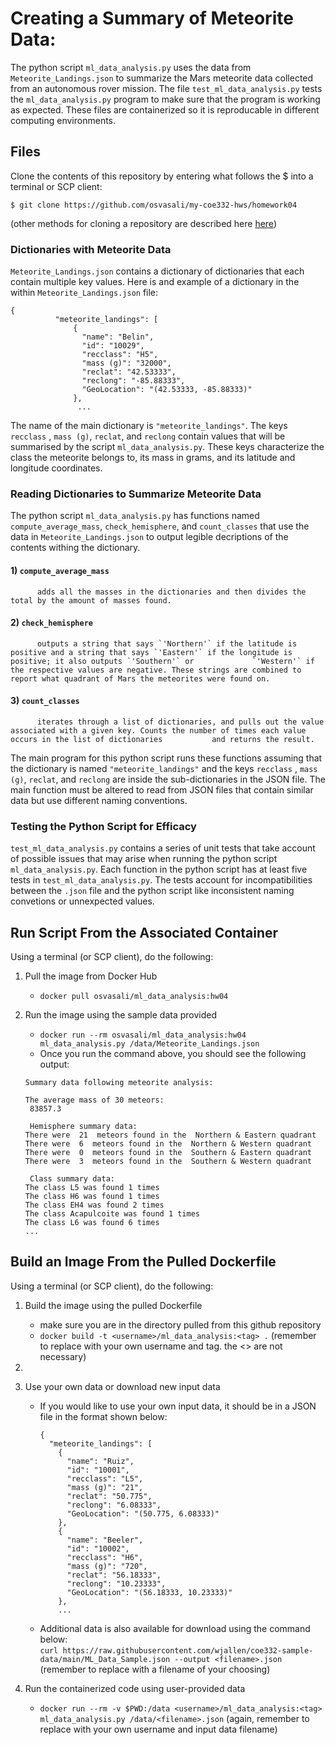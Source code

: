 # Creating a Summary of Meteorite Data:

The python script `ml_data_analysis.py` uses the data from `Meteorite_Landings.json` to summarize the Mars meteorite data collected from an autonomous rover mission. The file `test_ml_data_analysis.py` tests the `ml_data_analysis.py` program to make sure that the program is working as expected. These files are containerized so it is reproducable in different computing environments.   

## Files

Clone the contents of this repository by entering what follows the $ into a terminal or SCP client:

```
$ git clone https://github.com/osvasali/my-coe332-hws/homework04
```

(other methods for cloning a repository are described here [here](https://docs.github.com/en/repositories/creating-and-managing-repositories/cloning-a-repository))

### Dictionaries with Meteorite Data

`Meteorite_Landings.json` contains a dictionary of dictionaries that each contain multiple key values. Here is and example of a dictionary in the within `Meteorite_Landings.json` file:

```
{
          "meteorite_landings": [
              {
                "name": "Belin",
                "id": "10029",
                "recclass": "H5",
                "mass (g)": "32000",
                "reclat": "42.53333",
                "reclong": "-85.88333",
                "GeoLocation": "(42.53333, -85.88333)"
              },
               ...    
```

The name of the main dictionary is `"meteorite_landings"`. The keys `recclass` , `mass (g)`, `reclat`, and `reclong` contain values that will be summarised by the script `ml_data_analysis.py`. These keys characterize the class the meteorite belongs to, its mass in grams, and its latitude and longitude coordinates.

### Reading Dictionaries to Summarize Meteorite Data

The python script `ml_data_analysis.py` has functions named `compute_average_mass`, `check_hemisphere`, and `count_classes` that use the data in `Meteorite_Landings.json` to output legible decriptions of the contents withing the dictionary. 

#### 1) `compute_average_mass` 
          adds all the masses in the dictionaries and then divides the total by the amount of masses found. 
#### 2) `check_hemisphere` 
          outputs a string that says `'Northern'` if the latitude is positive and a string that says `'Eastern'` if the longitude is positive; it also outputs `'Southern'` or             `'Western'` if the respective values are negative. These strings are combined to report what quadrant of Mars the meteorites were found on.
#### 3) `count_classes` 
          iterates through a list of dictionaries, and pulls out the value associated with a given key. Counts the number of times each value occurs in the list of dictionaries           and returns the result.

The main program for this python script runs these functions assuming that the dictionary is named `"meteorite_landings"` and the keys `recclass` , `mass (g)`, `reclat`, and `reclong` are inside the sub-dictionaries in the JSON file. The main function must be altered to read from JSON files that contain similar data but use different naming conventions.

### Testing the Python Script for Efficacy

`test_ml_data_analysis.py` contains a series of unit tests that take account of possible issues that may arise when running the python script `ml_data_analysis.py`. Each function in the python script has at least five tests in `test_ml_data_analysis.py`. The tests account for incompatibilities between the `.json` file and the python script like inconsistent naming convetions or unnexpected values.

## Run Script From the Associated Container

Using a terminal (or SCP client), do the following:
1. Pull the image from Docker Hub
      - `docker pull osvasali/ml_data_analysis:hw04`
  2. Run the image using the sample data provided
      - `docker run --rm osvasali/ml_data_analysis:hw04 ml_data_analysis.py /data/Meteorite_Landings.json`
      - Once you run the command above, you should see the following output: 

      ```
      Summary data following meteorite analysis:

      The average mass of 30 meteors:
       83857.3

       Hemisphere summary data:
      There were  21  meteors found in the  Northern & Eastern quadrant
      There were  6  meteors found in the  Northern & Western quadrant
      There were  0  meteors found in the  Southern & Eastern quadrant
      There were  3  meteors found in the  Southern & Western quadrant

       Class summary data:
      The class L5 was found 1 times
      The class H6 was found 1 times
      The class EH4 was found 2 times
      The class Acapulcoite was found 1 times
      The class L6 was found 6 times
      ...
      ```
      
## Build an Image From the Pulled Dockerfile

Using a terminal (or SCP client), do the following:
  1. Build the image using the pulled Dockerfile
      - make sure you are in the directory pulled from this github repository
      - `docker build -t <username>/ml_data_analysis:<tag> .` (remember to replace with your own username and tag. the <> are not necessary)

  2. 
  2. Use your own data or download new input data
      - If you would like to use your own input data, it should be in a JSON file in the format shown below:
        ```
        {
          "meteorite_landings": [
            {
              "name": "Ruiz",
              "id": "10001",
              "recclass": "L5",
              "mass (g)": "21",
              "reclat": "50.775",
              "reclong": "6.08333",
              "GeoLocation": "(50.775, 6.08333)"
            },
            {
              "name": "Beeler",
              "id": "10002",
              "recclass": "H6",
              "mass (g)": "720",
              "reclat": "56.18333",
              "reclong": "10.23333",
              "GeoLocation": "(56.18333, 10.23333)"
            },
            ...
        ```
       - Additional data is also available for download using the command below: <br />
         `curl https://raw.githubusercontent.com/wjallen/coe332-sample-data/main/ML_Data_Sample.json --output <filename>.json` (remember to replace with a filename of your choosing)
  5. Run the containerized code using user-provided data
      - `docker run --rm -v $PWD:/data <username>/ml_data_analysis:<tag> ml_data_analysis.py /data/<filename>.json` (again, remember to replace with your own username and input data filename)
